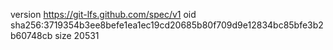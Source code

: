 version https://git-lfs.github.com/spec/v1
oid sha256:3719354b3ee8befe1ea1ec19cd20685b80f709d9e12834bc85bfe3b2b60748cb
size 20531
